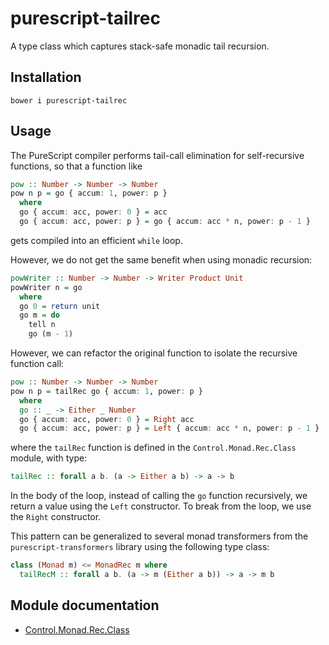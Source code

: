 # purescript-tailrec

A type class which captures stack-safe monadic tail recursion.

## Installation

```
bower i purescript-tailrec
```

## Usage

The PureScript compiler performs tail-call elimination for self-recursive functions, so that a function like

```purescript
pow :: Number -> Number -> Number
pow n p = go { accum: 1, power: p }
  where
  go { accum: acc, power: 0 } = acc
  go { accum: acc, power: p } = go { accum: acc * n, power: p - 1 }
```

gets compiled into an efficient `while` loop.

However, we do not get the same benefit when using monadic recursion:

```purescript
powWriter :: Number -> Number -> Writer Product Unit
powWriter n = go
  where
  go 0 = return unit
  go m = do
    tell n
    go (m - 1)
```

However, we can refactor the original function to isolate the recursive function call:

```purescript
pow :: Number -> Number -> Number
pow n p = tailRec go { accum: 1, power: p }
  where
  go :: _ -> Either _ Number
  go { accum: acc, power: 0 } = Right acc
  go { accum: acc, power: p } = Left { accum: acc * n, power: p - 1 }
```

where the `tailRec` function is defined in the `Control.Monad.Rec.Class` module, with type:

```purescript
tailRec :: forall a b. (a -> Either a b) -> a -> b
```

In the body of the loop, instead of calling the `go` function recursively, we return a value using the `Left` constructor. To break from the loop, we use the `Right` constructor.

This pattern can be generalized to several monad transformers from the `purescript-transformers` library using the following type class:

```purescript
class (Monad m) <= MonadRec m where
  tailRecM :: forall a b. (a -> m (Either a b)) -> a -> m b
```

## Module documentation

- [Control.Monad.Rec.Class](docs/Control.Monad.Rec.Class.md)

